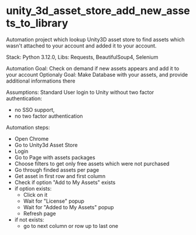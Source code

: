 # unity_3d_asset_store_add_new_assets_to_library

Automation project which lookup Unity3D asset store to find assets which wasn't attached to your account and added it to your account.


Stack: Python 3.12.0, 
Libs: Requests, BeautifulSoup4, Selenium

Automation Goal: Check on demand if new assets appears and add it to your account 
Optionaly Goal: Make Database with your assets, and provide additional informations there  

Assumptions: Standard User login to Unity without two factor authentication:
- no SSO support,
- no two factor authentication

Automation steps:
- Open Chrome
- Go to Unity3d Asset Store
- Login
- Go to Page with assets packages
- Choose filters to get only free assets which were not purchased
- Go through finded assets per page
- Get asset in first row and first column
- Check if option "Add to My Assets" exists
- if option exists:
    - Click on it
    - Wait for "License" popup
    - Wait for "Added to My Assets" popup 
    - Refresh page
- if not exists:
    - go to next column or row up to last one

